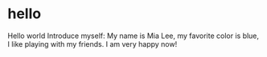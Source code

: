 # hello
Hello world
Introduce myself:
  My name is Mia Lee, my favorite color is blue, I like playing with my friends.
  I am very happy now! 
